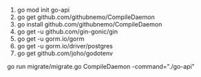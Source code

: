 1. go mod init go-api
2. go get github.com/githubnemo/CompileDaemon
3. go install github.com/githubnemo/CompileDaemon
4. go get -u github.com/gin-gonic/gin
5. go get -u gorm.io/gorm
6. go get -u gorm.io/driver/postgres
7. go get github.com/joho/godotenv


go run migrate/migrate.go
CompileDaemon -command="./go-api" 